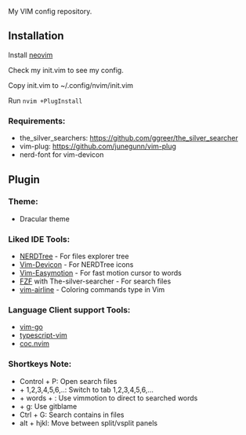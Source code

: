 My VIM config repository.

## Installation

Install [neovim](https://neovim.io/)

Check my init.vim to see my config.

Copy init.vim to ~/.config/nvim/init.vim

Run `nvim +PlugInstall`

### Requirements:
- the_silver_searchers: https://github.com/ggreer/the_silver_searcher
- vim-plug: https://github.com/junegunn/vim-plug
- nerd-font for vim-devicon

## Plugin

### Theme:
- Dracular theme

### Liked IDE Tools:

- [NERDTree](https://github.com/preservim/nerdtree) - For files explorer tree
- [Vim-Devicon](https://github.com/ryanoasis/vim-devicons) - For NERDTree icons
- [Vim-Easymotion](https://github.com/easymotion/vim-easymotion) - For fast motion cursor to words
- [FZF](https://github.com/junegunn/fzf) with The-silver-searcher - For search files
- [vim-airline]() - Coloring commands type in Vim 

### Language Client support Tools:
- [vim-go](https://github.com/fatih/vim-go)
- [typescript-vim](https://github.com/leafgarland/typescript-vim)
- [coc.nvim](https://github.com/neoclide/coc.nvim)

### Shortkeys Note:
- Control + P: Open search files
- <Leader> + 1,2,3,4,5,6,..: Switch to tab 1,2,3,4,5,6,...
- <Leader> + words + <Enter>: Use vimmotion to direct to searched words
- <Leader> + g: Use gitblame
- Ctrl + G: Search contains in files
- alt + hjkl: Move between split/vsplit panels
